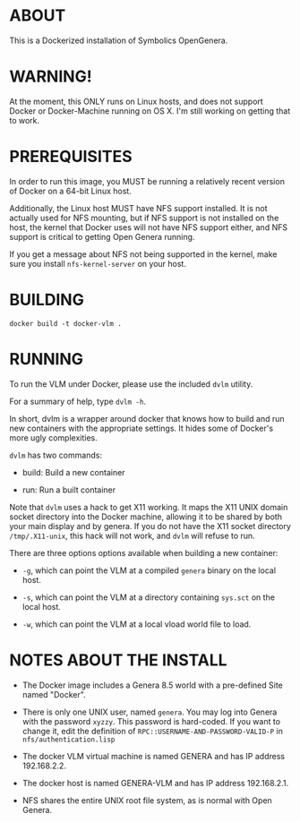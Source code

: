 # ABOUT

This is a Dockerized installation of Symbolics OpenGenera.

# WARNING!

At the moment, this ONLY runs on Linux hosts, and does not support
Docker or Docker-Machine running on OS X. I'm still working on getting
that to work.

# PREREQUISITES

In order to run this image, you MUST be running a relatively recent
version of Docker on a 64-bit Linux host.

Additionally, the Linux host MUST have NFS support installed. It is
not actually used for NFS mounting, but if NFS support is not
installed on the host, the kernel that Docker uses will not have NFS
support either, and NFS support is critical to getting Open Genera
running.

If you get a message about NFS not being supported in the kernel, make
sure you install `nfs-kernel-server` on your host.

# BUILDING

    docker build -t docker-vlm .

# RUNNING

To run the VLM under Docker, please use the included `dvlm` utility.

For a summary of help, type `dvlm -h`.

In short, dvlm is a wrapper around docker that knows how to build and
run new containers with the appropriate settings. It hides some of
Docker's more ugly complexities.

`dvlm` has two commands:

  - build: Build a new container

  - run: Run a built container

Note that `dvlm` uses a hack to get X11 working. It maps the X11 UNIX
domain socket directory into the Docker machine, allowing it to be
shared by both your main display and by genera. If you do not have the
X11 socket directory `/tmp/.X11-unix`, this hack will not work, and
`dvlm` will refuse to run.

There are three options options available when building a new
container:

- `-g`, which can point the VLM at a compiled `genera` binary on
  the local host.

- `-s`, which can point the VLM at a directory containing `sys.sct`
  on the local host.
  
- `-w`, which can point the VLM at a local vload world file to load.

# NOTES ABOUT THE INSTALL

- The Docker image includes a Genera 8.5 world with a pre-defined Site
  named "Docker".

- There is only one UNIX user, named `genera`. You may log into Genera
  with the password `xyzzy`. This password is hard-coded. If you want
  to change it, edit the definition of
  `RPC::USERNAME-AND-PASSWORD-VALID-P` in `nfs/authentication.lisp`

- The docker VLM virtual machine is named GENERA and has IP address
  192.168.2.2.

- The docker host is named GENERA-VLM and has IP address 192.168.2.1.

- NFS shares the entire UNIX root file system, as is normal with Open
  Genera.
